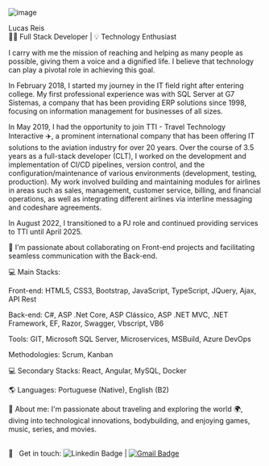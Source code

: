 ![image](https://github.com/user-attachments/assets/74f4dd84-2002-448a-8638-7214fa285749)

Lucas Reis <br/>
👨‍💻 Full Stack Developer | 💡 Technology Enthusiast

I carry with me the mission of reaching and helping as many people as possible, giving them a voice and a dignified life. I believe that technology can play a pivotal role in achieving this goal.

In February 2018, I started my journey in the IT field right after entering college. My first professional experience was with SQL Server at G7 Sistemas, a company that has been providing ERP solutions since 1998, focusing on information management for businesses of all sizes.

In May 2019, I had the opportunity to join TTI - Travel Technology Interactive ✈️, a prominent international company that has been offering IT solutions to the aviation industry for over 20 years. Over the course of 3.5 years as a full-stack developer (CLT), I worked on the development and implementation of CI/CD pipelines, version control, and the configuration/maintenance of various environments (development, testing, production). My work involved building and maintaining modules for airlines in areas such as sales, management, customer service, billing, and financial operations, as well as integrating different airlines via interline messaging and codeshare agreements.

In August 2022, I transitioned to a PJ role and continued providing services to TTI until April 2025.

🔎 I'm passionate about collaborating on Front-end projects and facilitating seamless communication with the Back-end.

💻 Main Stacks:

Front-end: HTML5, CSS3, Bootstrap, JavaScript, TypeScript, JQuery, Ajax, API Rest

Back-end: C#, ASP .Net Core, ASP Clássico, ASP .NET MVC, .NET Framework, EF, Razor, Swagger, Vbscript, VB6

Tools: GIT, Microsoft SQL Server, Microservices, MSBuild, Azure DevOps

Methodologies: Scrum, Kanban

💻 Secondary Stacks: React, Angular, MySQL, Docker

🌎 Languages: Portuguese (Native), English (B2)

💬 About me:
I'm passionate about traveling and exploring the world 🌍, diving into technological innovations, bodybuilding, and enjoying games, music, series, and movies.

 <br/> :email: &nbsp; Get in touch: ![Linkedin Badge](https://img.shields.io/badge/-LucasReis-blue?style=flat-square&logo=Linkedin&logoColor=white&link=https://www.linkedin.com/in/lucas-reis-a673b0157/) | 
[![Gmail Badge](https://img.shields.io/badge/-lucaskast03@gmail.com-c14438?style=flat-square&logo=Gmail&logoColor=white&link=mailto:lucaskast03@gmail.com)](mailto:lucaskast03@gmail.com)
